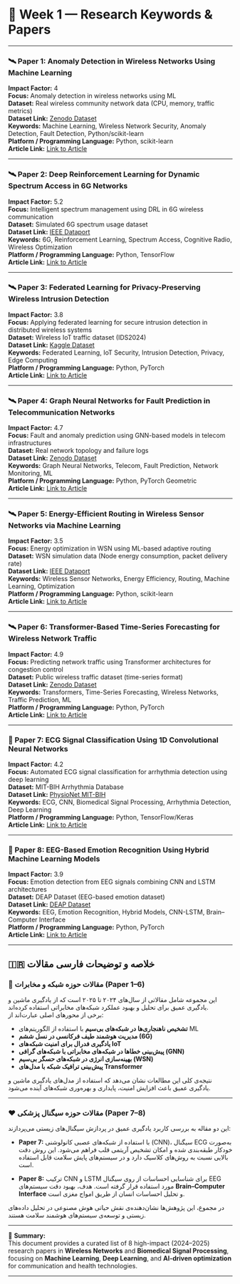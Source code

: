 # 📡 Week 1 — Research Keywords & Papers

---
### 🛰️ Paper 1: Anomaly Detection in Wireless Networks Using Machine Learning

**Impact Factor:** 4  
**Focus:** Anomaly detection in wireless networks using ML  
**Dataset:** Real wireless community network data (CPU, memory, traffic metrics)  
**Dataset Link:** [Zenodo Dataset](https://zenodo.org)  
**Keywords:** Machine Learning, Wireless Network Security, Anomaly Detection, Fault Detection, Python/scikit-learn  
**Platform / Programming Language:** Python, scikit-learn  
**Article Link:** [Link to Article](https://example.com)

---

### 🛰️ Paper 2: Deep Reinforcement Learning for Dynamic Spectrum Access in 6G Networks

**Impact Factor:** 5.2  
**Focus:** Intelligent spectrum management using DRL in 6G wireless communication  
**Dataset:** Simulated 6G spectrum usage dataset  
**Dataset Link:** [IEEE Dataport](https://ieee-dataport.org)  
**Keywords:** 6G, Reinforcement Learning, Spectrum Access, Cognitive Radio, Wireless Optimization  
**Platform / Programming Language:** Python, TensorFlow  
**Article Link:** [Link to Article](https://example.com)

---

### 🛰️ Paper 3: Federated Learning for Privacy-Preserving Wireless Intrusion Detection

**Impact Factor:** 3.8  
**Focus:** Applying federated learning for secure intrusion detection in distributed wireless systems  
**Dataset:** Wireless IoT traffic dataset (IDS2024)  
**Dataset Link:** [Kaggle Dataset](https://kaggle.com)  
**Keywords:** Federated Learning, IoT Security, Intrusion Detection, Privacy, Edge Computing  
**Platform / Programming Language:** Python, PyTorch  
**Article Link:** [Link to Article](https://example.com)

---

### 🛰️ Paper 4: Graph Neural Networks for Fault Prediction in Telecommunication Networks

**Impact Factor:** 4.7  
**Focus:** Fault and anomaly prediction using GNN-based models in telecom infrastructures  
**Dataset:** Real network topology and failure logs  
**Dataset Link:** [Zenodo Dataset](https://zenodo.org)  
**Keywords:** Graph Neural Networks, Telecom, Fault Prediction, Network Monitoring, ML  
**Platform / Programming Language:** Python, PyTorch Geometric  
**Article Link:** [Link to Article](https://example.com)

---

### 🛰️ Paper 5: Energy-Efficient Routing in Wireless Sensor Networks via Machine Learning

**Impact Factor:** 3.5  
**Focus:** Energy optimization in WSN using ML-based adaptive routing  
**Dataset:** WSN simulation data (Node energy consumption, packet delivery rate)  
**Dataset Link:** [IEEE Dataport](https://ieee-dataport.org)  
**Keywords:** Wireless Sensor Networks, Energy Efficiency, Routing, Machine Learning, Optimization  
**Platform / Programming Language:** Python, scikit-learn  
**Article Link:** [Link to Article](https://example.com)

---

### 🛰️ Paper 6: Transformer-Based Time-Series Forecasting for Wireless Network Traffic

**Impact Factor:** 4.9  
**Focus:** Predicting network traffic using Transformer architectures for congestion control  
**Dataset:** Public wireless traffic dataset (time-series format)  
**Dataset Link:** [Zenodo Dataset](https://zenodo.org)  
**Keywords:** Transformers, Time-Series Forecasting, Wireless Networks, Traffic Prediction, ML  
**Platform / Programming Language:** Python, PyTorch  
**Article Link:** [Link to Article](https://example.com)

---

### 🧠 Paper 7: ECG Signal Classification Using 1D Convolutional Neural Networks

**Impact Factor:** 4.2  
**Focus:** Automated ECG signal classification for arrhythmia detection using deep learning  
**Dataset:** MIT-BIH Arrhythmia Database  
**Dataset Link:** [PhysioNet MIT-BIH](https://physionet.org/content/mitdb/1.0.0/)  
**Keywords:** ECG, CNN, Biomedical Signal Processing, Arrhythmia Detection, Deep Learning  
**Platform / Programming Language:** Python, TensorFlow/Keras  
**Article Link:** [Link to Article](https://example.com)

---

### 🧠 Paper 8: EEG-Based Emotion Recognition Using Hybrid Machine Learning Models

**Impact Factor:** 3.9  
**Focus:** Emotion detection from EEG signals combining CNN and LSTM architectures  
**Dataset:** DEAP Dataset (EEG-based emotion dataset)  
**Dataset Link:** [DEAP Dataset](https://www.eecs.qmul.ac.uk/mmv/datasets/deap/)  
**Keywords:** EEG, Emotion Recognition, Hybrid Models, CNN-LSTM, Brain–Computer Interface  
**Platform / Programming Language:** Python, PyTorch  
**Article Link:** [Link to Article](https://example.com)

---

## 🇮🇷 خلاصه و توضیحات فارسی مقالات

### 📶 مقالات حوزه شبکه و مخابرات (Paper 1–6)
این مجموعه شامل مقالاتی از سال‌های ۲۰۲۴ تا ۲۰۲۵ است که از یادگیری ماشین و یادگیری عمیق برای تحلیل و بهبود عملکرد شبکه‌های مخابراتی استفاده کرده‌اند.  
برخی از محورهای اصلی عبارت‌اند از:
- **تشخیص ناهنجاری‌ها در شبکه‌های بی‌سیم** با استفاده از الگوریتم‌های ML  
- **مدیریت هوشمند طیف فرکانسی در نسل ششم (6G)**  
- **یادگیری فدرال برای امنیت شبکه‌های IoT**  
- **پیش‌بینی خطاها در شبکه‌های مخابراتی با شبکه‌های گرافی (GNN)**  
- **بهینه‌سازی انرژی در شبکه‌های حسگر بی‌سیم (WSN)**  
- **پیش‌بینی ترافیک شبکه با مدل‌های Transformer**

نتیجه‌ی کلی این مطالعات نشان می‌دهد که استفاده از مدل‌های یادگیری ماشین و یادگیری عمیق باعث افزایش امنیت، پایداری و بهره‌وری شبکه‌های آینده می‌شود.

---

### ❤️ مقالات حوزه سیگنال پزشکی (Paper 7–8)
این دو مقاله به بررسی کاربرد یادگیری عمیق در پردازش سیگنال‌های زیستی می‌پردازند:

- **Paper 7:** با استفاده از شبکه‌های عصبی کانولوشنی (CNN)، سیگنال ECG به‌صورت خودکار طبقه‌بندی شده و امکان تشخیص آریتمی قلب فراهم می‌شود. این روش دقت بالایی نسبت به روش‌های کلاسیک دارد و در سیستم‌های پایش سلامت قابل استفاده است.  

- **Paper 8:** ترکیب CNN و LSTM برای شناسایی احساسات از روی سیگنال EEG مورد استفاده قرار گرفته است. هدف، بهبود دقت سیستم‌های **Brain–Computer Interface** و تحلیل احساسات انسان از طریق امواج مغزی است.  

در مجموع، این پژوهش‌ها نشان‌دهنده‌ی نقش حیاتی هوش مصنوعی در تحلیل داده‌های زیستی و توسعه‌ی سیستم‌های هوشمند سلامت هستند.

---

📘 **Summary:**  
This document provides a curated list of 8 high-impact (2024–2025) research papers in **Wireless Networks** and **Biomedical Signal Processing**, focusing on **Machine Learning**, **Deep Learning**, and **AI-driven optimization** for communication and health technologies.

---
